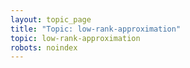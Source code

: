 ```yaml
---
layout: topic_page
title: "Topic: low-rank-approximation"
topic: low-rank-approximation
robots: noindex
---
```

